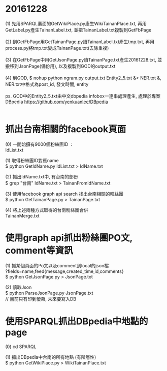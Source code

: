 # 20161228
(1) 先用SPARQL裏面的GetWikiPlace.py產生WikiTainanPlace.txt, 再用GetLabel.py產生TainanLabel.txt, 並把TainanLabel.txt複製到GetFbPage<br><br>
(2) 到GetFbPage用GetTainanPage.py讀TainanLabel.txt產生tmp.txt, 再用process.py將tmp.txt變成TainanPage.txt(去除重複)<br><br>
(3) 在GetFbPage中用GetJsonPage.py讀TainanPage.txt產生20161228.txt, 並搬移到JsonPage(備份用), 以及複製到GOD的output.txt<br><br>
(4) 到GOD, $ nohup python ngram.py output.txt Entity2_5.txt &> NER.txt &, NER.txt中格式為post_id, 發文時間, entity<br><br>
ps. GOD中的Entity2_5.txt由中文dbpedia infobox一連串處理產生, 處理於專案 DBpedia https://github.com/yenkuanlee/DBpedia<br><br>



# 抓出台南相關的facebook頁面
(0) 一開始擁有9000個粉絲團ID ： 
<br>IdList.txt

(1) 取得粉絲團ID對應name
<br>$ python GetIdName.py IdList.txt > IdName.txt

(2) 抓出IdName.txt中, 有台南的部份
<br>$ grep "台南" IdName.txt > TainanFromIdName.txt

(3) 使用facebook graph api search 找出台南相關的粉絲團
<br> $ python GetTainanPage.py > TainanPage.txt

(4) 將上述兩種方式取得的台南粉絲團合併
<br> TainanMerge.txt

# 使用graph api抓出粉絲團PO文, comment等資訊
(1) 抓某個頁面的Po文以及comment到local的json檔
<br> ?fields=name,feed{message,created_time,id,comments}
<br> $ python GetJsonPage.py > JsonPage.txt

(2) 讀取Json
<br> $ python ParseJsonPage.py JsonPage.txt
<br> // 目前只有印到螢幕, 未來要寫入DB

# 使用SPARQL抓出DBpedia中地點的page
(0) cd SPARQL

(1) 抓出DBpedia中台南的所有地點 (有階層性)
<br> $ python GetWikiPlace.py > WikiTainanPlace.txt
